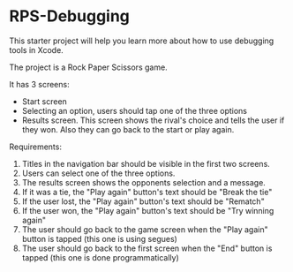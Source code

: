 # RPS-Debugging

This starter project will help you learn more about how to use debugging tools in Xcode.

The project is a Rock Paper Scissors game. 

It has 3 screens:
- Start screen
- Selecting an option, users should tap one of the three options
- Results screen. This screen shows the rival's choice and tells the user if they won. Also they can go back to the start or play again.

Requirements:

1. Titles in the navigation bar should be visible in the first two screens.
1. Users can select one of the three options.
1. The results screen shows the opponents selection and a message.
1. If it was a tie, the "Play again" button's text should be "Break the tie"
1. If the user lost, the "Play again" button's text should be "Rematch"
1. If the user won, the "Play again" button's text should be "Try winning again"
1. The user should go back to the game screen when the "Play again" button is tapped (this one is using segues)
1. The user should go back to the first screen when the "End" button is tapped (this one is done programmatically)

